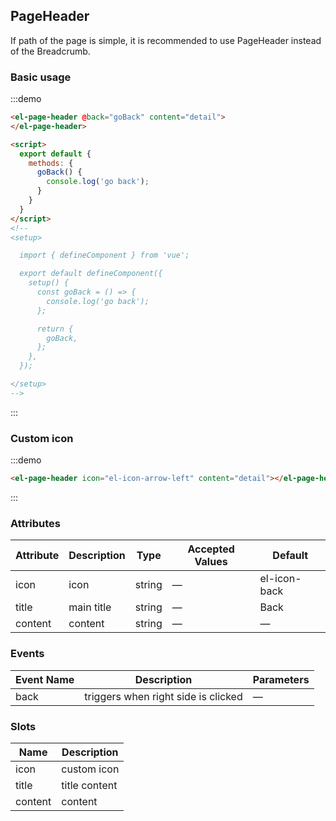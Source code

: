 ## PageHeader

If path of the page is simple, it is recommended to use PageHeader instead of the Breadcrumb.

### Basic usage

:::demo
```html
<el-page-header @back="goBack" content="detail">
</el-page-header>

<script>
  export default {
    methods: {
      goBack() {
        console.log('go back');
      }
    }
  }
</script>
<!--
<setup>

  import { defineComponent } from 'vue';

  export default defineComponent({
    setup() {
      const goBack = () => {
        console.log('go back');
      };

      return {
        goBack,
      };
    },
  });

</setup>
-->
```
:::

### Custom icon

:::demo
```html
<el-page-header icon="el-icon-arrow-left" content="detail"></el-page-header>
```
:::

### Attributes
| Attribute | Description   | Type      | Accepted Values               | Default |
|---------- |-------------- |---------- |------------------------------ | ------ |
| icon     |  icon    | string    |  —                            | el-icon-back   |
| title     | main title    | string    |  —                            | Back   |
| content   | content       | string    |  —                            | —      |

### Events
| Event Name | Description   | Parameters |
|----------- |-------------- |----------- |
| back       | triggers when right side is clicked | — |

### Slots
| Name      | Description            |
|---------- | ---------------------- |
| icon     | custom icon          |
| title     | title content          |
| content   | content                |
